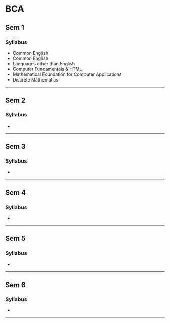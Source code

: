 # BCA

## Sem 1

### Syllabus
* Common English
* Common English
* Languages other than English
* Computer Fundamentals & HTML
* Mathematical Foundation for Computer Applications
* Discrete Mathematics

******

## Sem 2

### Syllabus
* 

******

## Sem 3

### Syllabus
* 

******

## Sem 4

### Syllabus
* 

******

## Sem 5

### Syllabus
* 

******

## Sem 6

### Syllabus
* 

******
